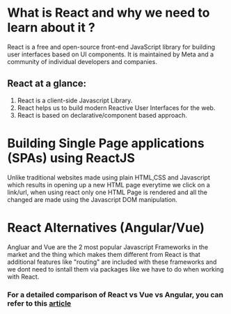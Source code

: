 # What is React and why we need to learn about it ?

React is a free and open-source front-end JavaScript library for building user interfaces based on UI components. It is maintained by Meta and a community of individual developers and companies.

## React at a glance:

1. React is a client-side Javascript Library.
2. React helps us to build modern Reactive User Interfaces for the web.
3. React is based on declarative/component based approach.

# Building Single Page applications (SPAs) using ReactJS

Unlike traditional websites made using plain HTML,CSS and Javascript which results in opening up a new HTML page everytime we click on a link/url, when using react only one HTML Page is rendered and all the changed are made using the Javascript DOM manipulation.

# React Alternatives (Angular/Vue)

Angluar and Vue are the 2 most popular Javascript Frameworks in the market and the thing which makes them different from React is that additional features like "routing" are included with these frameworks and we dont need to isntall them via packages like we have to do when working with React.

### For a detailed comparison of React vs Vue vs Angular, you can refer to this [article](https://athemes.com/guides/angular-vs-react-vs-vue/)